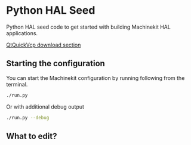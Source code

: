 # Python HAL Seed
Python HAL seed code to get started with building Machinekit HAL applications.

[QtQuickVcp download section](https://github.com/qtquickvcp/QtQuickVcp#download)

## Starting the configuration
You can start the Machinekit configuration by running following from the terminal.

```bash
./run.py
```

Or with additional debug output

```bash
./run.py --debug
```

## What to edit?

